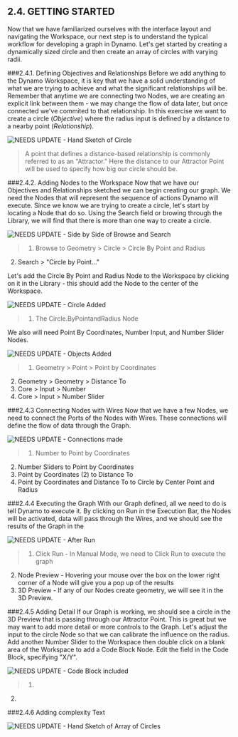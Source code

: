 ## 2.4. GETTING STARTED

Now that we have familiarized ourselves with the interface layout and navigating the Workspace, our next step is to understand the typical workflow for developing a graph in Dynamo. Let's get started by creating a dynamically sized circle and then create an array of circles with varying radii.

###2.4.1. Defining Objectives and Relationships
Before we add anything to the Dynamo Workspace, it is key that we have a solid understanding of what we are trying to achieve and what the significant relationships will be. Remember that anytime we are connecting two Nodes, we are creating an explicit link between them - we may change the flow of data later, but once connected we've commited to that relationship. In this exercise we want to create a circle (*Objective*) where the radius input is defined by a distance to a nearby point (*Relationship*). 

![NEEDS UPDATE - Hand Sketch of Circle](images/Placeholder.png)

> A point that defines a distance-based relationship is commonly referred to as an "Attractor." Here the distance to our Attractor Point will be used to specify how big our circle should be. 

###2.4.2. Adding Nodes to the Workspace
Now that we have our Objectives and Relationships sketched we can begin creating our graph. We need the Nodes that will represent the sequence of actions Dynamo will execute. Since we know we are trying to create a circle, let's start by locating a Node that do so. Using the Search field or browing through the Library, we will find that there is more than one way to create a circle. 

![NEEDS UPDATE - Side by Side of Browse and Search](images/Placeholder.png)
> 1. Browse to Geometry > Circle > Circle By Point and Radius
2. Search > "Circle by Point..."

Let's add the Circle By Point and Radius Node to the Workspace by clicking on it in the Library - this should add the Node to the center of the Workspace. 

![NEEDS UPDATE - Circle Added](images/Placeholder.png)

> 1. The Circle.ByPointandRadius Node

We also will need Point By Coordinates, Number Input, and Number Slider Nodes.

![NEEDS UPDATE - Objects Added](images/Placeholder.png)

> 1. Geometry > Point > Point by Coordinates
2. Geometry > Geometry > Distance To
2. Core > Input > Number
3. Core > Input > Number Slider

###2.4.3 Connecting Nodes with Wires
Now that we have a few Nodes, we need to connect the Ports of the Nodes with Wires. These connections will define the flow of data through the Graph. 

![NEEDS UPDATE - Connections made](images/Placeholder.png)
> 1. Number to Point by Coordinates
2. Number Sliders to Point by Coordinates
3. Point by Coordinates (2) to Distance To
4. Point by Coordinates and Distance To to Circle by Center Point and Radius

###2.4.4 Executing the Graph
With our Graph defined, all we need to do is tell Dynamo to execute it. By clicking on Run in the Execution Bar, the Nodes will be activated, data will pass through the Wires, and we should see the results of the Graph in the 

![NEEDS UPDATE - After Run](images/Placeholder.png)
> 1. Click Run - In Manual Mode, we need to Click Run to execute the graph
2. Node Preview - Hovering your mouse over the box on the lower right corner of a Node will give you a pop up of the results
3. 3D Preview - If any of our Nodes create geometry, we will see it in the 3D Preview.

###2.4.5 Adding Detail
If our Graph is working, we should see a circle in the 3D Preview that is passing through our Attractor Point. This is great but we may want to add more detail or more controls to the Graph. Let's adjust the input to the circle Node so that we can calibrate the influence on the radius. Add another Number Slider to the Workspace then double click on a blank area of the Workspace to add a Code Block Node. Edit the field in the Code Block, specifying "X/Y".

![NEEDS UPDATE - Code Block included](images/Placeholder.png)
>1. 
2. 

###2.4.6 Adding complexity
Text

![NEEDS UPDATE - Hand Sketch of Array of Circles](images/Placeholder.png)


